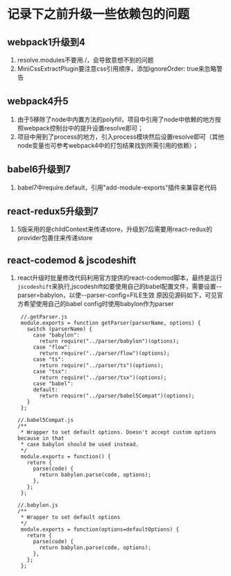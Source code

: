# 记录下之前升级一些依赖包的问题

## webpack1升级到4
1. resolve.modules不要用./，会导致意想不到的问题
2. MiniCssExtractPlugin要注意css引用顺序，添加ignoreOrder: true来忽略警告

## webpack4升5
1. 由于5移除了node中内置方法的polyfill，项目中引用了node中依赖的地方按照webpack控制台中的提升设置resolve即可；
2. 项目中用到了process的地方，引入process模块然后设置resolve即可（其他node变量也可参考webpack4中的打包结果找到所需引用的依赖）；

## babel6升级到7
1. babel7中require.default，引用"add-module-exports"插件来兼容老代码

## react-redux5升级到7
1. 5版采用的是childContext来传递store，升级到7后需要用react-redux的provider包裹住来传递store

## react-codemod & jscodeshift
1. react升级时批量修改代码利用官方提供的react-codemod脚本，最终是运行`jscodeshift`来执行,jscodeshift如要使用自己的babel配置文件，需要设置--parser=babylon，以使--parser-config=FILE生效
   原因见源码如下，可见官方希望使用自己的babel config时使用babylon作为parser
   ```
    //.getParser.js
    module.exports = function getParser(parserName, options) {
      switch (parserName) {
        case "babylon":
          return require("../parser/babylon")(options);
        case "flow":
          return require("../parser/flow")(options);
        case "ts":
          return require("../parser/ts")(options);
        case "tsx":
          return require("../parser/tsx")(options);
        case "babel":
        default:
          return require("../parser/babel5Compat")(options);
      }
    };
   ```
   ```
   //.babel5Compat.js
   /**
    * Wrapper to set default options. Doesn't accept custom options because in that
    * case babylon should be used instead.
    */
    module.exports = function() {
      return {
        parse(code) {
          return babylon.parse(code, options);
        },
      };
    };
   ```
   ```
   //.babylon.js
   /**
    * Wrapper to set default options
    */
    module.exports = function(options=defaultOptions) {
      return {
        parse(code) {
          return babylon.parse(code, options);
        },
      };
    };
   ```